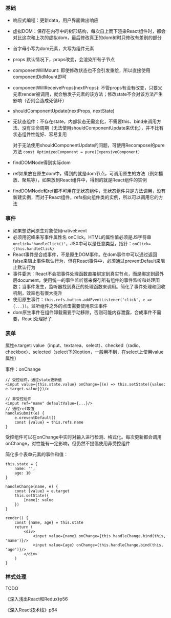 ### 基础

* 响应式编程：更新data，用户界面做出响应

* 虚拟DOM：保存在内存中的树形结构，每次自上而下渲染React组件时，都会对比这次和上次的虚拟dom，最后修改真正的dom树时只修改有差别的部分

* 首字母小写为dom元素，大写为组件元素

* props 默认情况下，props改变，会渲染所有子节点

* componentWillMount: 即使修改状态也不会引发重绘，所以直接使用componentDidMount即可

* componentWillReceiveProps(nextProps): 不管props有没有改变，只要父元素render被调用，就会触发子元素的该方法；修改state不会对该方法产生影响（否则会造成死循环）

* shouldComponentUpdate(nextProps, nextState) 

* 无状态组件：不存在state，内部状态无需变化，不需要this、bind来调用方法、没有生命周期（无法使用shouldComponentUpdate来优化），并不比有状态组件性能好、容易复用

  对于无法使用shouldComponentUpdate的问题，可使用Recompose的pure方法 `const OptimizedComponent = pure(ExpensiveComponent)`

* findDOMNode得到实际dom

* ref如果放在原生dom中，得到的就是dom节点，可调用原生的方法（例如播放、聚焦等），如果放到React组件中，得到的就是React组件的实例

* findDOMNode和ref都不可用在无状态组件，无状态组件只是方法调用，没有新建实例，而对于React组件，refs指向组件类的实例，所以可以调用它的方法

### 事件

* 如果想访问原生对象使用nativeEvent
* 必须用驼峰来写事件属性名 onClick。HTML的属性值必须是JS字符串`onclick="handleClick()"`，JSX中可以是任意类型，指针：`onClick={this.handleClick}`
* React事件是合成事件，不是原生DOM事件。在dom事件中可以通过返回false来阻止事件默认行为，但在React事件中，必须通过preventDefault来阻止默认行为
* 事件委派：React不会把事件处理函数直接绑定到真实节点，而是绑定到最外层document，使用统一的事件监听器来保存所有组件的事件监听和处理函数；当事件发生，监听器找到真正的处理函数来调用。简化了事件处理和回收机制，效率也有很大提升
* 使用原生事件：`this.refs.button.addEventListener('click', e => {...})`。监听组件之外的点击需要使用原生事件
* dom原生事件在组件卸载需要手动移除，否则可能内存泄露，合成事件不需要，React处理好了

### 表单

属性e.target: value（input、textarea、select）、checked（radio、checkbox）、selected（select下的option，一般用不到，在select上使用value属性）

事件：onChange

```
// 受控组件，通过state更新值
<input value={this.state.value} onChange={(e) => this.setState({value: e.target.value}})/>

// 非受控组件
<input ref="name" defaultValue={...}/>
// 通过ref取值
handleSubmit(e) {
	e.oreventDefault()
	const {value} = this.refs.name
}
```

受控组件可以在onChange中实时对输入进行检测、格式化。每次更新都会调用onChange，对性能有一定影响，但仍然不提倡使用非受控组件

简化多个表单元素的事件和值：

```
this.state = {
	name: '',
	age: 10
}

handleChange(name, e) {
	const {value} = e.target
	this.setState({
		[name]: value
	})
}

render() {
	const {name, age} = this.state
	return (
		<div>
			<input value={name} onChange={this.handleChange.bind(this, 'name')}/>
			<input value={age} onChange={this.handleChange.bind(this, 'age')}/>
		</div>
	)
}
```



### 样式处理

TODO

《深入浅出React和Redux》p56

《深入React技术栈》p64

